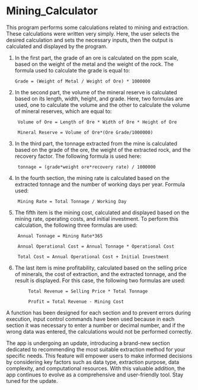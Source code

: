 # Mining_Calculator
 This program performs some calculations related to mining and extraction. These calculations were written very simply. Here, the user selects the desired calculation and sets the necessary inputs, then the output is calculated and displayed by the program.
 1. In the first part, the grade of an ore is calculated on the ppm scale, based on the weight of the metal and the weight of the rock. The formula used to calculate the grade is equal to:
		
		Grade = (Weight of Metal / Weight of Ore) * 1000000

2. In the second part, the volume of the mineral reserve is calculated based on its length, width, height, and grade. Here, two formulas are used, one to calculate the volume and the other to calculate the volume of mineral reserves, which are equal to:

		Volume of Ore = Length of Ore * Width of Ore * Height of Ore

		Mineral Reserve = Volume of Ore*(Ore Grade/1000000)

3. In the third part, the tonnage extracted from the mine is calculated based on the grade of the ore, the weight of the extracted rock, and the recovery factor. The following formula is used here:

		tonnage = (grade*weight ore*recovery rate) / 1000000

4. In the fourth section, the mining rate is calculated based on the extracted tonnage and the number of working days per year. Formula used:

		Mining Rate = Total Tonnage / Working Day

5. The fifth item is the mining cost, calculated and displayed based on the mining rate, operating costs, and initial investment. To perform this calculation, the following three formulas are used:

		Annual Tonnage = Mining Rate*365

		Annual Operational Cost = Annual Tonnage * Operational Cost

		Total Cost = Annual Operational Cost + Initial Investment

6. The last item is mine profitability, calculated based on the selling price of minerals, the cost of extraction, and the extracted tonnage, and the result is displayed. For this case, the following two formulas are used:

			Total Revenue = Selling Price * Total Tonnage

			Profit = Total Revenue - Mining Cost

A function has been designed for each section and to prevent errors during execution, input control commands have been used because in each section it was necessary to enter a number or decimal number, and if the wrong data was entered, the calculations would not be performed correctly.

The app is undergoing an update, introducing a brand-new section dedicated to recommending the most suitable extraction method for your specific needs. This feature will empower users to make informed decisions by considering key factors such as data type, extraction purpose, data complexity, and computational resources. With this valuable addition, the app continues to evolve as a comprehensive and user-friendly tool. Stay tuned for the update.




